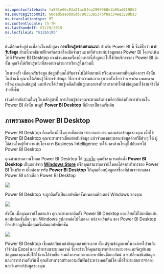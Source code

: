 ```yaml
---
ms.openlocfilehash: fa891e06c83a21ac8fea299f068e3b95ad019062
ms.sourcegitcommit: 60dad5aa0d85db790553e537bf8ac34ee3289ba3
ms.translationtype: MT
ms.contentlocale: th-TH
ms.lasthandoff: 05/29/2019
ms.locfileid: "61265195"
---
```

ยินดีต้อนรับสู่ส่วนที่สองในหลักสูตร **การเรียนรู้พร้อมคำแนะนำ** สำหรับ Power BI นี้ ซึ่งมีชื่อว่า **การรับข้อมูล** ส่วนนี้จะอธิบายฟีเจอร์และเครื่องมือจำนวนมากที่ทำงานกับข้อมูลของ Power BI โดยจะเน้นไปที่ Power BI Desktop บางส่วนของเครื่องมือเหล่านี้ยังถูกนำไปใช้กับบริการของ Power BI ดังนั้น คุณจึงได้เรียนรู้หน้าที่สองอย่างด้วยการเรียนรู้ในส่วนนี้

ในบางครั้ง เมื่อคุณรับข้อมูล ข้อมูลที่คุณได้รับอาจไม่ได้มีสภาพดี หรือ*สะอาด*ตามที่คุณต้องการ ดังนั้น ในส่วนนี้ คุณจะได้เรียนรู้วิธีการรับข้อมูล วิธีการทำความสะอาด (บางครั้งเรียกว่า*การทำความสะอาด*หรือ*การแปลง*ข้อมูล) และยังจะได้เรียนรู้เคล็ดลับขั้นสูงบางอย่างที่สามารถทำให้นำข้อมูลมาใช้งานจริงได้ง่ายยิ่งขึ้น

เช่นเดียวกับส่วนอื่นๆ ในหลักสูตรนี้ การเรียนรู้ของคุณจะตามเส้นทางเดียวกับลำดับการทำงานใน Power BI ดังนั้น มาดูที่ **Power BI Desktop** ที่มักจะเป็นจุดเริ่มต้น

## <a name="an-overview-of-power-bi-desktop"></a>ภาพรวมของ Power BI Desktop
Power BI Desktop คือเครื่องมือในการเชื่อมต่อ ทำความสะอาด และแสดงข้อมูลของคุณ เมื่อใช้ Power BI Desktop คุณจะสามารถเชื่อมต่อกับข้อมูล แล้วจำลองและแสดงข้อมูลด้วยวิธีต่างๆ ได้ ผู้ใช้ส่วนใหญ่ที่ทำงานกับโครงการ Business Intelligence จะใช้เวลาส่วนใหญ่ไปกับการใช้ Power BI Desktop

คุณสามารถดาวน์โหลด Power BI Desktop ได้ [จากเว็บ](http://go.microsoft.com/fwlink/?LinkID=521662) คุณยังสามารถติดตั้ง **Power BI Desktop** เป็นแอปจาก [**Windows Store**](http://aka.ms/pbidesktopstore) หรือคุณสามารถดาวน์โหลดได้จากบริการของ Power BI ในบริการ เมื่อต้องการรับ **Power BI Desktop** ให้คุณเลือกปุ่มลูกศรชี้ลงที่ด้านขวาบนของ Power BI แล้วเลือก Power BI Desktop

![](media/1-1-overview-of-power-bi-desktop/1-1_1.png)

Power BI Desktop จะถูกติดตั้งเป็นแอปพลิเคชันบนคอมพิวเตอร์ Windows ของคุณ

![](media/1-1-overview-of-power-bi-desktop/1-1_2.png)

ดังนั้น เมื่อคุณดาวน์โหลดแล้ว คุณจะสามารถติดตั้ง Power BI Desktop และเรียกใช้ได้เหมือนกับแอปพลิเคชันอื่นๆ บน Windows รูปภาพต่อไปนี้แสดง หน้าจอเริ่มต้น ของ Power BI Desktop ที่จะปรากฏขึ้นเมื่อคุณเริ่มต้นแอปพลิเคชัน

![](media/1-1-overview-of-power-bi-desktop/1-1_3.png)

Power BI Desktop เชื่อมต่อกับแหล่งข้อมูลหลายประเภท ตั้งแต่ฐานข้อมูลภายในองค์กรไปจนถึงเวิร์กชีต Excel และบริการบนระบบคลาวด์ ซึ่งจะช่วยให้คุณสามารถทำความสะอาดและจัดรูปแบบข้อมูลของคุณเพื่อให้ใช้งานได้ง่ายขึ้น รวมถึงการแบ่งและการเปลี่ยนชื่อคอลัมน์ การเปลี่ยนชนิดข้อมูล และการทำงานกับวันที่ คุณยังสามารถสร้างความสัมพันธ์ระหว่างคอลัมน์ได้ เพื่อให้ง่ายต่อการจำลองและวิเคราะห์ข้อมูลของคุณ


